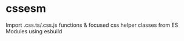# cssesm
Import .css.ts/.css.js functions &amp; focused css helper classes from ES Modules using esbuild
